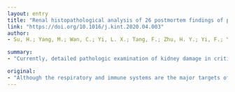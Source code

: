 ```yaml
---
layout: entry
title: "Renal histopathological analysis of 26 postmortem findings of patients with COVID-19 in China"
link: "https://doi.org/10.1016/j.kint.2020.04.003"
author:
- Su, H.; Yang, M.; Wan, C.; Yi, L. X.; Tang, F.; Zhu, H. Y.; Yi, F.; Yang, H. C.; Fogo, A. B.; Nie, X.; Zhang, C.

summary:
- "Currently, detailed pathologic examination of kidney damage in critically ill patients with COVID-19 has been lacking. Patients were on average 69 years (19 male and 7 female) with respiratory failure associated with multiple organ dysfunction syndrome as the cause of death. Nine of the 26 showed clinical signs of kidney injury that included increased serum creatinine and/or new-onset proteinuria. Recent studies provide direct evidence of the invasion of SARSCoV-2 into kidney tissue."

original:
- "Although the respiratory and immune systems are the major targets of Coronavirus Disease 2019 (COVID-19), acute kidney injury and proteinuria have also been observed. Currently, detailed pathologic examination of kidney damage in critically ill patients with COVID-19 has been lacking. To help define this we analyzed kidney abnormalities in 26 autopsies of patients with COVID-19 by light microscopy, ultrastructural observation and immunostaining. Patients were on average 69 years (19 male and 7 female) with respiratory failure associated with multiple organ dysfunction syndrome as the cause of death. Nine of the 26 showed clinical signs of kidney injury that included increased serum creatinine and/or new-onset proteinuria. By light microscopy, diffuse proximal tubule injury with the loss of brush border, non-isometric vacuolar degeneration, and even frank necrosis was observed. Occasional hemosiderin granules and pigmented casts were identified. There were prominent erythrocyte aggregates obstructing the lumen of capillaries without platelet or fibrinoid material. Evidence of vasculitis, interstitial inflammation or hemorrhage was absent. Electron microscopic examination showed clusters of coronavirus particles with distinctive spikes in the tubular epithelium and podocytes. Furthermore, the receptor of SARS-CoV-2, ACE2 was found to be upregulated in patients with COVID-19, and immunostaining with SARS-CoV nucleoprotein antibody was positive in tubules. In addition to the direct virulence of SARS-CoV-2, factors contributing to acute kidney injury included systemic hypoxia, abnormal coagulation, and possible drug or hyperventilation-relevant rhabdomyolysis. Thus, our studies provide direct evidence of the invasion of SARSCoV-2 into kidney tissue. These findings will greatly add to the current understanding of SARS-CoV-2 infection."
---
```


